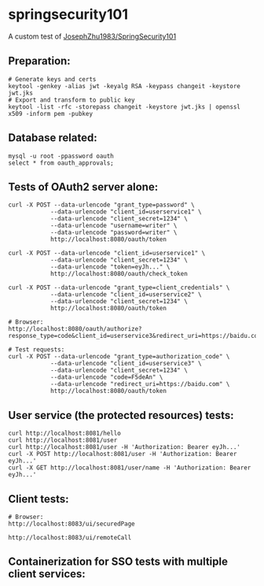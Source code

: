 # springsecurity101

A custom test of [JosephZhu1983/SpringSecurity101](https://github.com/JosephZhu1983/SpringSecurity101)

## Preparation:
```shell
# Generate keys and certs
keytool -genkey -alias jwt -keyalg RSA -keypass changeit -keystore jwt.jks
# Export and transform to public key
keytool -list -rfc -storepass changeit -keystore jwt.jks | openssl x509 -inform pem -pubkey
```

## Database related:
```shell
mysql -u root -ppassword oauth
select * from oauth_approvals;
```

## Tests of OAuth2 server alone:
```shell
curl -X POST --data-urlencode "grant_type=password" \
            --data-urlencode "client_id=userservice1" \
            --data-urlencode "client_secret=1234" \
            --data-urlencode "username=writer" \
            --data-urlencode "password=writer" \
            http://localhost:8080/oauth/token

curl -X POST --data-urlencode "client_id=userservice1" \
            --data-urlencode "client_secret=1234" \
            --data-urlencode "token=eyJh..." \
            http://localhost:8080/oauth/check_token

curl -X POST --data-urlencode "grant_type=client_credentials" \
            --data-urlencode "client_id=userservice2" \
            --data-urlencode "client_secret=1234" \
            http://localhost:8080/oauth/token

# Browser:
http://localhost:8080/oauth/authorize?response_type=code&client_id=userservice3&redirect_uri=https://baidu.com

# Test requests:
curl -X POST --data-urlencode "grant_type=authorization_code" \
            --data-urlencode "client_id=userservice3" \
            --data-urlencode "client_secret=1234" \
            --data-urlencode "code=F5deAn" \
            --data-urlencode "redirect_uri=https://baidu.com" \
            http://localhost:8080/oauth/token

```

## User service (the protected resources) tests:
```shell
curl http://localhost:8081/hello
curl http://localhost:8081/user
curl http://localhost:8081/user -H 'Authorization: Bearer eyJh...'
curl -X POST http://localhost:8081/user -H 'Authorization: Bearer eyJh...'
curl -X GET http://localhost:8081/user/name -H 'Authorization: Bearer eyJh...'

```

## Client tests:
```shell
# Browser:
http://localhost:8083/ui/securedPage

http://localhost:8083/ui/remoteCall
```

## Containerization for SSO tests with multiple client services:
```shell

```